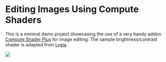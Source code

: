 # Editing Images Using Compute Shaders
This is a minimal demo project showcasing the use of a very handy addon [Compute Shader Plus](https://github.com/DevPoodle/compute-shader-plus) for image editing. The sample brightness/contrast shader is adapted from [Lygia](https://github.com/patriciogonzalezvivo/lygia).

![](https://github.com/tsutsen/GodotComputeShaderImageEditing/shader_editing.gif)